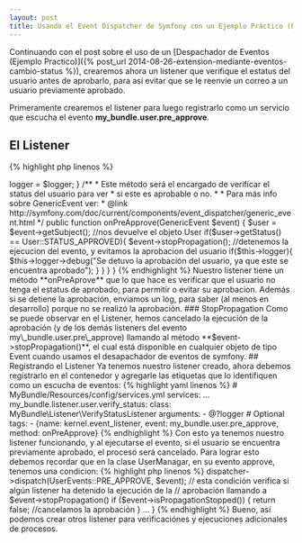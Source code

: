 ```yaml
---
layout: post
title: Usando el Event Dispatcher de Symfony con un Ejemplo Práctico (Parte 2)
---
```


Continuando con el post sobre el uso de un [Despachador de Eventos (Ejemplo Practico)]({% post_url 2014-08-26-extension-mediante-eventos-cambio-status %}), crearemos ahora un listener que verifique el estatus del usuario antes de aprobarlo, para así evitar que se le reenvie un correo a un usuario previamente aprobado.

Primeramente crearemos el listener para luego registrarlo como un servicio que escucha el evento **my\_bundle.user.pre\_approve**.

El Listener
----

{% highlight php linenos %}
<?php

namespace MyBundle\Listener;

use Symfony\Component\EventDispatcher\GenericEvent;

class VerifyStatusListener
{
	protected $logger;

	public function __construct($logger = null)
	{
		$this->logger = $logger;
	}

    /**
     * Este método será el encargado de verificar el status del usuario para ver
     * si este es aprobable o no.
     *
     * Para más info sobre GenericEvent ver:
     * @link http://symfony.com/doc/current/components/event_dispatcher/generic_event.html
     */
    public function onPreApprove(GenericEvent $event)
    {
        $user = $event->getSubject(); //nos devuelve el objeto User

        if($user->getStatus() == User::STATUS_APPROVED){
        	$event->stopPropagation(); //detenemos la ejecucion del evento, y evitamos la aprobacion del usuario
        	if($this->logger){
        		$this->logger->debug("Se detuvo la aprobación del usuario, ya que este se encuentra aprobado");
        	}
        }
    }
}
{% endhighlight %}

Nuestro listener tiene un método **onPreAprove** que lo que hace es verificar que el usuario no tenga el estatus de aprobado, para permitir o evitar su aprobacion.

Además si se detiene la aprobación, enviamos un log, para saber (al menos en desarrollo) porque no se realizó la aprobación.

### StopPropagation

Como se puede observar en el Listener, hemos cancelado la ejecución de la aprobación (y de los demás listeners del evento my\_bundle.user.pre\_approve) llamando al método **$event->stopPropagation()**, el cual está disponible en cualquier objeto de tipo Event cuando usamos el desapachador de eventos de symfony.

## Registrando el Listener

Ya tenemos nuestro listener creado, ahora debemos registrarlo en el contenedor y agregarle las etiquetas que lo identifiquen como un escucha de eventos:

{% highlight yaml linenos %}
#  MyBundle/Resources/config/services.yml
services:
  ...
  my_bundle.listener.user.verify_status:
    class: MyBundle\Listener\VerifyStatusListener
    arguments:
        - @?logger # Optional
    tags:
      - {name: kernel.event_listener, event: my_bundle.user.pre_approve, method: onPreApprove}
{% endhighlight %}

Con esto ya tenemos nuestro listener funcionando, y al ejecutarse el evento, si el usuario se encuentra previamente aprobado, el proceso será cancelado.

Para lograr esto debemos recordar que en la clase UserManagar, en su evento approve, tenemos una condicion:

{% highlight php linenos %}
<?php

	...

 	public function approve(User $user)
    {
        $event = new GenericEvent($user);
        $this->dispatcher->dispatch(UserEvents::PRE_APPROVE, $event);

		// esta condición verifica si algún listener ha detenido la ejecución de la
		// aprobación llamando a $event->stopPropagation()
        if ($event->isPropagationStopped()) {
            return false; //cancelamos la aprobación
        }

		...
    }
{% endhighlight %}

Bueno, así podemos crear otros listener para verificaciónes y ejecuciones adicionales de procesos.

